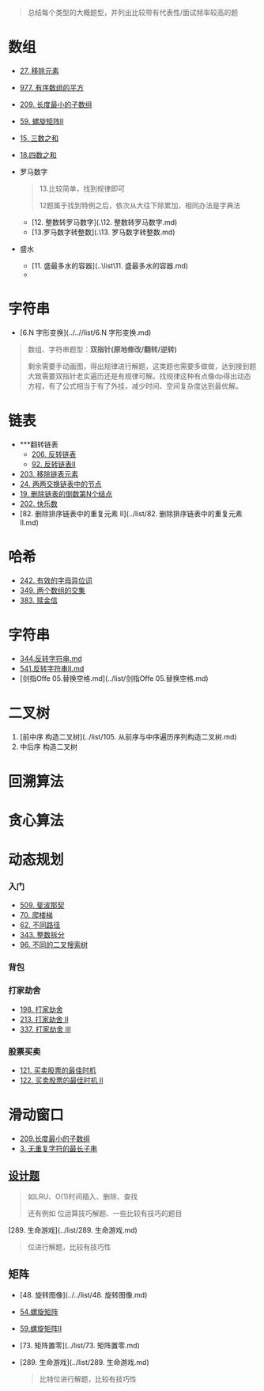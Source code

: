 > 总结每个类型的大概题型，并列出比较带有代表性/面试频率较高的题

# 数组
- [27. 移除元素](../list/27.移除元素.md)
- [977. 有序数组的平方](../list/977.有序数组的平方.md)

- [209. 长度最小的子数组](../list/209.长度最小的子数组.md)

- [59. 螺旋矩阵II](../list/59.螺旋矩阵II.md)

- [15. 三数之和](../list/15.三数之和)

- [18.四数之和](../list/18.四数之和.md)

- 罗马数字

  > 13.比较简单，找到规律即可
  >
  > 12题属于找到特例之后，依次从大往下除累加，相同办法是字典法

  - [12. 整数转罗马数字](.\12. 整数转罗马数字.md)
  - [13.罗马数字转整数](.\13. 罗马数字转整数.md)
  
- 盛水

  - [11. 盛最多水的容器](..\list\11. 盛最多水的容器.md)
  - 


# 字符串

- [6.N 字形变换](../..//list/6.N 字形变换.md)

> 数组、字符串题型：**双指针(原地修改/翻转/逆转)**
>
> 剩余需要手动画图，得出规律进行解题，这类题也需要多做做，达到接到题大致需要双指针老实遍历还是有规律可解。找规律这种有点像dp得出动态方程，有了公式相当于有了外挂，减少时间、空间复杂度达到最优解。

# 链表
- ***翻转链表
  - [206. 反转链表](../list/206.反转链表.md)
  - [92. 反转链表II](../list/92.反转链表II.md)
- [203. 移除链表元素](../list/203.移除链表元素.md)
- [24. 两两交换链表中的节点](../list/24.两两交换链表中的节点.md)
- [19. 删除链表的倒数第N个结点](../list/19.删除链表的倒数第N个结点.md)
- [202. 快乐数](../list/202.快乐数.md)
- [82. 删除排序链表中的重复元素 II](../list/82. 删除排序链表中的重复元素 II.md)
# 哈希
- [242. 有效的字母异位词](../list/242.有效的字母异位词.md)
- [349. 两个数组的交集](../list/349.两个数组的交集.md)
- [383. 赎金信](../list/383.赎金信.md)

# 字符串

- [344.反转字符串.md](../list/344.反转字符串.md)
- [541.反转字符串II.md](../list/541.反转字符串II.md)
- [剑指Offe 05.替换空格.md](../list/剑指Offe 05.替换空格.md)

# 二叉树

1. [前中序 构造二叉树](../list/105. 从前序与中序遍历序列构造二叉树.md)
2. 中后序 构造二叉树

# 回溯算法

# 贪心算法

# 动态规划
### 	入门
- [509. 斐波那契](../list/509.斐波那契.md)
- [70. 爬楼梯](../list/70.爬楼梯)
- [62. 不同路径](../list/62.不同路径)
- [343. 整数拆分](../list/343.整数拆分)
- [96. 不同的二叉搜索树](../list/96.不同的二叉搜索树)
### 背包
### 打家劫舍
- [198. 打家劫舍](../list/198.打家劫舍.md)
- [213. 打家劫舍 II](../list/213.打家劫舍II.md)
- [337. 打家劫舍 III](../list/337.打家劫舍III.md)
### 股票买卖
- [121. 买卖股票的最佳时机](../list/121.买卖股票的最佳时机.md)
- [122. 买卖股票的最佳时机 II](../list/122.买卖股票的最佳时机II.md)
# 滑动窗口
- [209.长度最小的子数组](../list/209.长度最小的子数组.md)
- [3. 无重复字符的最长子串](../list/3.无重复字符的最长子串.md)

## [设计题](./设计题)

> 如LRU、O(1)时间插入、删除、查找
>
> 还有例如 位运算技巧解题、一些比较有技巧的题目

[289. 生命游戏](../list/289. 生命游戏.md)

> 位进行解题，比较有技巧性



## 矩阵

- [48. 旋转图像](../../list/48. 旋转图像.md)

- [54.螺旋矩阵](../..//list/54.螺旋矩阵.md)

- [59.螺旋矩阵II](../../list/59.螺旋矩阵II.md)

- [73. 矩阵置零](../list/73. 矩阵置零.md)

- [289. 生命游戏](../list/289. 生命游戏.md)

  > 比特位进行解题，比较有技巧性


